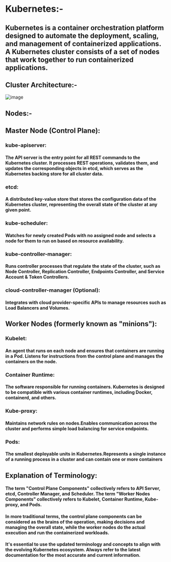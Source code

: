 # Kubernetes:-

##           Kubernetes is a container orchestration platform designed to automate the deployment, scaling, and management of containerized applications. A Kubernetes cluster consists of a set of nodes that work together to run containerized applications. 
## Cluster Architecture:-
![image](https://github.com/Loki-1/Kubernetes/assets/134843197/69b5e016-0048-4fb4-8197-c079cfe1ed67)

## Nodes:-

## Master Node (Control Plane):

### kube-apiserver:
#### The API server is the entry point for all REST commands to the Kubernetes cluster. It processes REST operations, validates them, and updates the corresponding objects in etcd, which serves as the Kubernetes backing store for all cluster data.
### etcd: 
#### A distributed key-value store that stores the configuration data of the Kubernetes cluster, representing the overall state of the cluster at any given point.
### kube-scheduler: 
#### Watches for newly created Pods with no assigned node and selects a node for them to run on based on resource availability.
### kube-controller-manager:
#### Runs controller processes that regulate the state of the cluster, such as Node Controller, Replication Controller, Endpoints Controller, and Service Account & Token Controllers.
### cloud-controller-manager (Optional): 
#### Integrates with cloud provider-specific APIs to manage resources such as Load Balancers and Volumes.

## Worker Nodes (formerly known as "minions"):

### Kubelet:
#### An agent that runs on each node and ensures that containers are running in a Pod. Listens for instructions from the control plane and manages the containers on the node.
### Container Runtime:
#### The software responsible for running containers. Kubernetes is designed to be compatible with various container runtimes, including Docker, containerd, and others.
### Kube-proxy:
#### Maintains network rules on nodes.Enables communication across the cluster and performs simple load balancing for service endpoints.
### Pods:
#### The smallest deployable units in Kubernetes.Represents a single instance of a running process in a cluster and can contain one or more containers

## Explanation of Terminology:
#### The term "Control Plane Components" collectively refers to API Server, etcd, Controller Manager, and Scheduler. The term "Worker Nodes Components" collectively refers to Kubelet, Container Runtime, Kube-proxy, and Pods.
#### In more traditional terms, the control plane components can be considered as the brains of the operation, making decisions and managing the overall state, while the worker nodes do the actual execution and run the containerized workloads.
#### It's essential to use the updated terminology and concepts to align with the evolving Kubernetes ecosystem. Always refer to the latest documentation for the most accurate and current information.
